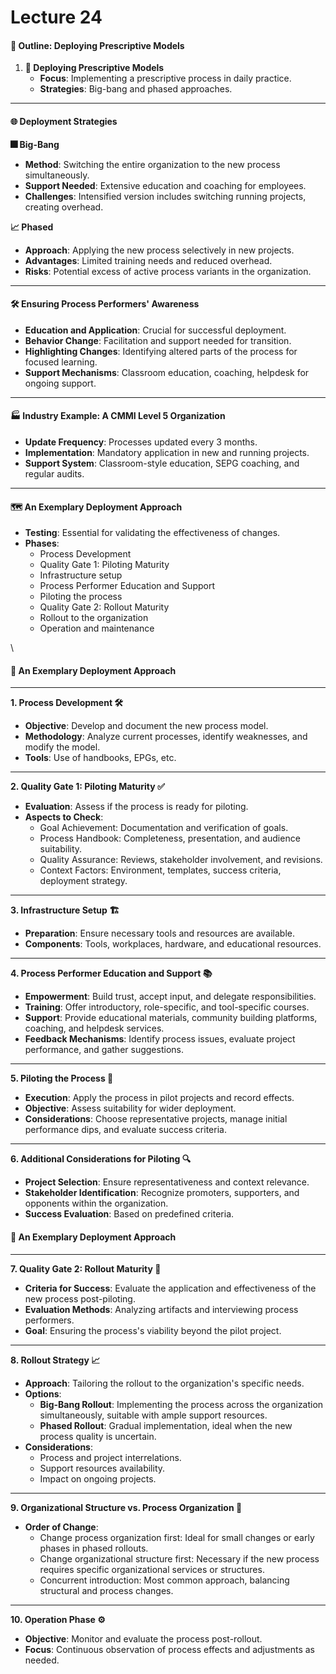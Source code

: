 # Lecture 24

#### 📝 Outline: Deploying Prescriptive Models

1. **🚀 Deploying Prescriptive Models**
   * **Focus**: Implementing a prescriptive process in daily practice.
   * **Strategies**: Big-bang and phased approaches.

***

#### 🌐 Deployment Strategies

**🎆 Big-Bang**

* **Method**: Switching the entire organization to the new process simultaneously.
* **Support Needed**: Extensive education and coaching for employees.
* **Challenges**: Intensified version includes switching running projects, creating overhead.

**📈 Phased**

* **Approach**: Applying the new process selectively in new projects.
* **Advantages**: Limited training needs and reduced overhead.
* **Risks**: Potential excess of active process variants in the organization.

***

#### 🛠️ Ensuring Process Performers' Awareness

* **Education and Application**: Crucial for successful deployment.
* **Behavior Change**: Facilitation and support needed for transition.
* **Highlighting Changes**: Identifying altered parts of the process for focused learning.
* **Support Mechanisms**: Classroom education, coaching, helpdesk for ongoing support.

***

#### 🏭 Industry Example: A CMMI Level 5 Organization

* **Update Frequency**: Processes updated every 3 months.
* **Implementation**: Mandatory application in new and running projects.
* **Support System**: Classroom-style education, SEPG coaching, and regular audits.

***

#### 🗺️ An Exemplary Deployment Approach

* **Testing**: Essential for validating the effectiveness of changes.
* **Phases**:
  * Process Development
  * Quality Gate 1: Piloting Maturity
  * Infrastructure setup
  * Process Performer Education and Support
  * Piloting the process
  * Quality Gate 2: Rollout Maturity
  * Rollout to the organization
  * Operation and maintenance

\


#### 🚀 **An Exemplary Deployment Approach**

***

**1. Process Development 🛠️**

* **Objective**: Develop and document the new process model.
* **Methodology**: Analyze current processes, identify weaknesses, and modify the model.
* **Tools**: Use of handbooks, EPGs, etc.

***

**2. Quality Gate 1: Piloting Maturity ✅**

* **Evaluation**: Assess if the process is ready for piloting.
* **Aspects to Check**:
  * Goal Achievement: Documentation and verification of goals.
  * Process Handbook: Completeness, presentation, and audience suitability.
  * Quality Assurance: Reviews, stakeholder involvement, and revisions.
  * Context Factors: Environment, templates, success criteria, deployment strategy.

***

**3. Infrastructure Setup 🏗️**

* **Preparation**: Ensure necessary tools and resources are available.
* **Components**: Tools, workplaces, hardware, and educational resources.

***

**4. Process Performer Education and Support 📚**

* **Empowerment**: Build trust, accept input, and delegate responsibilities.
* **Training**: Offer introductory, role-specific, and tool-specific courses.
* **Support**: Provide educational materials, community building platforms, coaching, and helpdesk services.
* **Feedback Mechanisms**: Identify process issues, evaluate project performance, and gather suggestions.

***

**5. Piloting the Process 🧪**

* **Execution**: Apply the process in pilot projects and record effects.
* **Objective**: Assess suitability for wider deployment.
* **Considerations**: Choose representative projects, manage initial performance dips, and evaluate success criteria.

***

**6. Additional Considerations for Piloting 🔍**

* **Project Selection**: Ensure representativeness and context relevance.
* **Stakeholder Identification**: Recognize promoters, supporters, and opponents within the organization.
* **Success Evaluation**: Based on predefined criteria.

#### 🌟 **An Exemplary Deployment Approach**

***

**7. Quality Gate 2: Rollout Maturity 🎯**

* **Criteria for Success**: Evaluate the application and effectiveness of the new process post-piloting.
* **Evaluation Methods**: Analyzing artifacts and interviewing process performers.
* **Goal**: Ensuring the process's viability beyond the pilot project.

***

**8. Rollout Strategy 📈**

* **Approach**: Tailoring the rollout to the organization's specific needs.
* **Options**:
  * **Big-Bang Rollout**: Implementing the process across the organization simultaneously, suitable with ample support resources.
  * **Phased Rollout**: Gradual implementation, ideal when the new process quality is uncertain.
* **Considerations**:
  * Process and project interrelations.
  * Support resources availability.
  * Impact on ongoing projects.

***

**9. Organizational Structure vs. Process Organization 🔄**

* **Order of Change**:
  * Change process organization first: Ideal for small changes or early phases in phased rollouts.
  * Change organizational structure first: Necessary if the new process requires specific organizational services or structures.
  * Concurrent introduction: Most common approach, balancing structural and process changes.

***

**10. Operation Phase ⚙️**

* **Objective**: Monitor and evaluate the process post-rollout.
* **Focus**: Continuous observation of process effects and adjustments as needed.

\
&#x20; &#x20;

